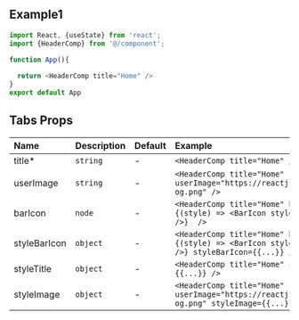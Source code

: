 

## Example1

```js
import React, {useState} from 'react';
import {HeaderComp} from '@/component';

function App(){
  
  return <HeaderComp title="Home" />
}
export default App
```

## Tabs Props

| Name         | Description | Default | Example                                                                                           |
| :----------- | :---------- | :------ | :------------------------------------------------------------------------------------------------ |
| title*       | `string`    | -       | `<HeaderComp title="Home" />`                                                                     |
| userImage    | `string`    | -       | `<HeaderComp title="Home" userImage="https://reactjs.org/logo-og.png" />`                         |
| barIcon      | `node`      | -       | `<HeaderComp title="Home" barIcon={(style) => <BarIcon style={style} />}  />`                     |
| styleBarIcon | `object`    | -       | `<HeaderComp title="Home" barIcon={(style) => <BarIcon style={style} />} styleBarIcon={{...}} />` |
| styleTitle   | `object`    | -       | `<HeaderComp title="Home" styleTitle={{...}} />`                                                  |
| styleImage   | `object`    | -       | `<HeaderComp title="Home" userImage="https://reactjs.org/logo-og.png" styleImage={{...}} />`      |

